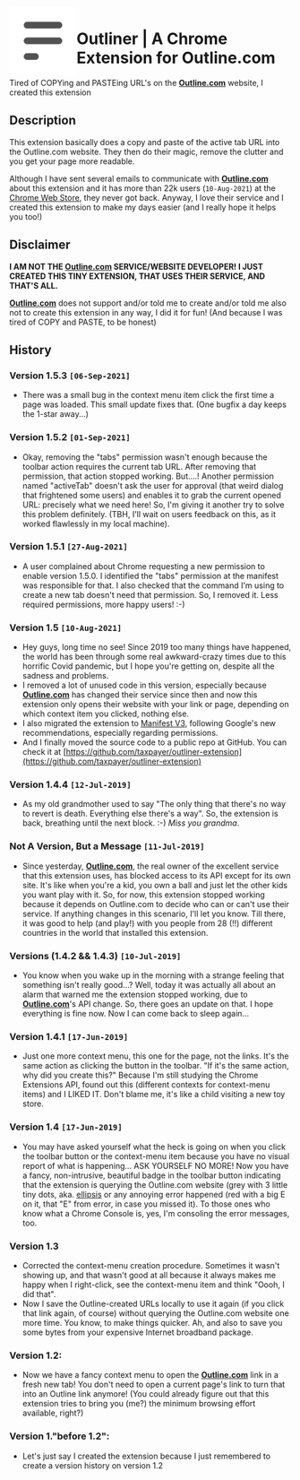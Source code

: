 <a href="https://outline.com">
    <img src="https://github.com/taxpayer/outliner-extension/blob/main/outline-logo.png?raw=true" alt="Outline.com logo" title="Outline.com" align="left" height="120" />
</a>

# Outliner | A Chrome Extension for Outline.com

Tired of COPYing and PASTEing URL's on the **[Outline.com](https://outline.com)** website, I created this extension

## Description

This extension basically does a copy and paste of the active tab URL into the Outline.com website. They then do their magic, remove the clutter and you get your page more readable.

Although I have sent several emails to communicate with **[Outline.com](https://outline.com)** about this extension and it has more than 22k users (`10-Aug-2021`) at the [Chrome Web Store](https://chrome.google.com/webstore/detail/outliner-a-chrome-extensi/eegpjjnajnplmkigmoglgbgpibgkkepo), they never got back. Anyway, I love their service and I created this extension to make my days easier (and I really hope it helps you too!)

## Disclaimer

**I AM NOT THE **[Outline.com](https://outline.com)** SERVICE/WEBSITE DEVELOPER! I JUST CREATED THIS TINY EXTENSION, THAT USES THEIR SERVICE, AND THAT'S ALL.**

**[Outline.com](https://outline.com)** does not support and/or told me to create and/or told me also not to create this extension in any way, I did it for fun! (And because I was tired of COPY and PASTE, to be honest)

## History
### Version 1.5.3 `[06-Sep-2021]`
- There was a small bug in the context menu item click the first time a page was loaded. This small update fixes that. (One bugfix a day keeps the 1-star away...)

### Version 1.5.2 `[01-Sep-2021]`
- Okay, removing the "tabs" permission wasn't enough because the toolbar action requires the current tab URL. After removing that permission, that action stopped working. But....! Another permission named "activeTab" doesn't ask the user for approval (that weird dialog that frightened some users) and enables it to grab the current opened URL: precisely what we need here! So, I'm giving it another try to solve this problem definitely. (TBH, I'll wait on users feedback on this, as it worked flawlessly in my local machine).

### Version 1.5.1 `[27-Aug-2021]`
- A user complained about Chrome requesting a new permission to enable version 1.5.0. I identified the "tabs" permission at the manifest was responsible for that. I also checked that the command I'm using to create a new tab doesn't need that permission. So, I removed it. Less required permissions, more happy users! :-)

### Version 1.5 `[10-Aug-2021]`
- Hey guys, long time no see! Since 2019 too many things have happened, the world has been through some real awkward-crazy times due to this horrific Covid pandemic, but I hope you're getting on, despite all the sadness and problems.
- I removed a lot of unused code in this version, especially because **[Outline.com](https://outline.com)** has changed their service since then and now this extension only opens their website with your link or page, depending on which context item you clicked, nothing else.
- I also migrated the extension to [Manifest V3](https://developer.chrome.com/docs/extensions/mv3/intro/mv3-migration/), following Google's new recommendations, especially regarding permissions.
- And I finally moved the source code to a public repo at GitHub. You can check it at [https://github.com/taxpayer/outliner-extension](https://github.com/taxpayer/outliner-extension)

### Version 1.4.4 `[12-Jul-2019]`
- As my old grandmother used to say "The only thing that there's no way to revert is death. Everything else there's a way". So, the extension is back, breathing until the next block. :-) *Miss you grandma*.

### Not A Version, But a Message `[11-Jul-2019]`
- Since yesterday, **[Outline.com](https://outline.com)**, the real owner of the excellent service that this extension uses, has blocked access to its API except for its own site. It's like when you're a kid, you own a ball and just let the other kids you want play with it. So, for now, this extension stopped working because it depends on Outline.com to decide who can or can't use their service. If anything changes in this scenario, I'll let you know. Till there, it was good to help (and play!) with you people from 28 (!!) different countries in the world that installed this extension.

### Versions (1.4.2 && 1.4.3) `[10-Jul-2019]`
- You know when you wake up in the morning with a strange feeling that something isn't really good...? Well, today it was actually all about an alarm that warned me the extension stopped working, due to **[Outline.com](https://outline.com)**'s API change. So, there goes an update on that. I hope everything is fine now. Now I can come back to sleep again...

### Version 1.4.1 `[17-Jun-2019]`
- Just one more context menu, this one for the page, not the links. It's the same action as clicking the button in the toolbar. "If it's the same action, why did you create this?" Because I'm still studying the Chrome Extensions API, found out this (different contexts for context-menu items) and I LIKED IT. Don't blame me, it's like a child visiting a new toy store.

### Version 1.4 `[17-Jun-2019]`
- You may have asked yourself what the heck is going on when you click the toolbar button or the context-menu item because you have no visual report of what is happening... ASK YOURSELF NO MORE! Now you have a fancy, non-intrusive, beautiful badge in the toolbar button indicating that the extension is querying the Outline.com website (grey with 3 little tiny dots, aka. [ellipsis](https://en.wikipedia.org/wiki/Ellipsis) or any annoying error happened (red with a big E on it, that "E" from error, in case you missed it). To those ones who know what a Chrome Console is, yes, I'm consoling the error messages, too. 

### Version 1.3
- Corrected the context-menu creation procedure. Sometimes it wasn't showing up, and that wasn't good at all because it always makes me happy when I right-click, see the context-menu item and think "Oooh, I did that".
- Now I save the Outline-created URLs locally to use it again (if you click that link again, of course) without querying the Outline.com website one more time. You know, to make things quicker. Ah, and also to save you some bytes from your expensive Internet broadband package.

### Version 1.2: 
- Now we have a fancy context menu to open the **[Outline.com](https://outline.com)** link in a fresh new tab! You don't need to open a current page's link to turn that into an Outline link anymore! (You could already figure out that this extension tries to bring you (me?) the minimum browsing effort available, right?)

### Version 1."before 1.2":
- Let's just say I created the extension because I just remembered to create a version history on version 1.2
